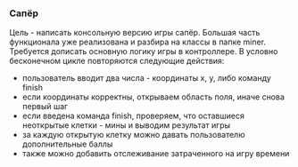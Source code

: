 ### Сапёр

Цель - написать консольную версию игры сапёр.
Большая часть функционала уже реализована и разбира на классы в папке miner.
Требуется дописать основную логику игры в контроллере. В условно бесконечном цикле повторяются следующие действия:
- пользователь вводит два числа - координаты x, y, либо команду finish
- если координаты корректны, открываем область поля, иначе снова первый шаг
- если введена команда finish, проверяем, что оставшиеся неоткрытые клетки - мины и выводим результат игры
- за каждую открытую клетку можно давать пользователю дополнительные баллы
- также можно добавить отслеживание затраченного на игру времени
